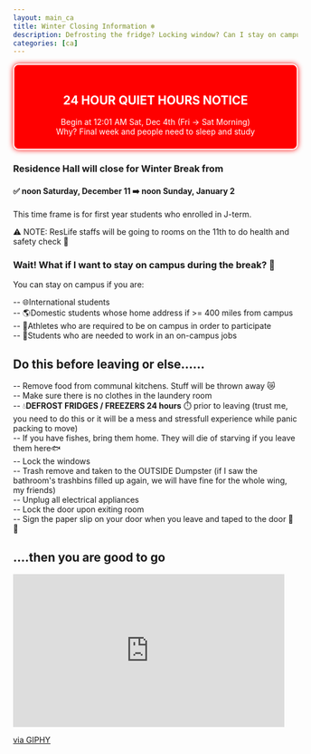 ```yaml
---
layout: main_ca
title: Winter Closing Information ❄️
description: Defrosting the fridge? Locking window? Can I stay on campus for winter break? All the information you need before leaving or planing this winter holiday 🏂
categories: [ca]
---
```


<style>
    #red-action {
        background-color: red;
        margin: 0 !important;
        padding: 20px 10px 8px;
        border-radius: 10px;
        text-align: center;
        box-shadow: 0px 0px 10px red;
        border: solid 2px white;
        color: white;
    }
</style>

<div id="red-action">
    <h2>24 HOUR QUIET HOURS NOTICE</h2>
    <p>Begin at 12:01 AM Sat, Dec 4th (Fri -> Sat Morning) <br>
    Why? Final week and people need to sleep and study</p>

</div>

### Residence Hall will close for Winter Break from

#### ✅ noon Saturday, December 11 ➡️ noon Sunday, January 2

This time frame is for first year students who enrolled in J-term.

⚠️ NOTE: ResLife staffs will be going to rooms on the 11th to do health and safety check 😬

### Wait! What if I want to stay on campus during the break? 🤔

You can stay on campus if you are:

-- 🌐International students <br>
-- 🌎Domestic students whose home address if >= 400 miles from campus<br>
-- 🏅Athletes who are required to be on campus in order to participate<br>
-- 💪Students who are needed to work in an on-campus jobs

## Do this before leaving or else......

-- Remove food from communal kitchens. Stuff will be thrown away 😿<br>
-- Make sure there is no clothes in the laundery room<br>
-- 💧<strong>DEFROST FRIDGES / FREEZERS 24 hours</strong> ⏱️ prior to leaving (trust me, you need to do this or it will be a mess and stressfull experience while panic packing to move) <br>
-- If you have fishes, bring them home. They will die of starving if you leave them here🐟<br>
-- Lock the windows<br>
-- Trash remove and taken to the OUTSIDE Dumpster (if I saw the bathroom's trashbins filled up again, we will have fine for the whole wing, my friends)<br>
-- Unplug all electrical appliances<br>
-- Lock the door upon exiting room<br>
-- Sign the paper slip on your door when you leave and taped to the door 📜📎

## ....then you are good to go

<iframe src="https://giphy.com/embed/4Z5rozjR9R6htw6Q4b" width="480" height="270" frameBorder="0" class="giphy-embed" allowFullScreen></iframe><p><a href="https://giphy.com/gifs/bbcthree-makeup-bbc-three-glow-up-4Z5rozjR9R6htw6Q4b">via GIPHY</a></p>
